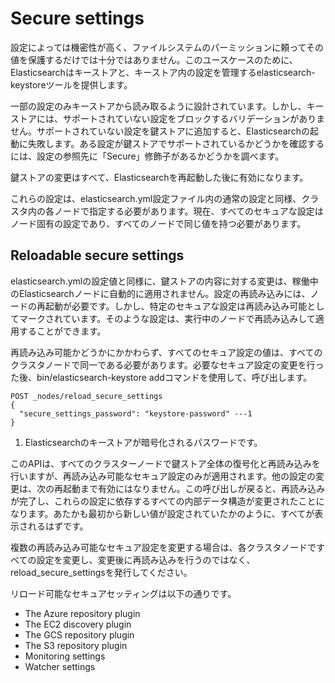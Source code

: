 # Secure settings
設定によっては機密性が高く、ファイルシステムのパーミッションに頼ってその値を保護するだけでは十分ではありません。このユースケースのために、Elasticsearchはキーストアと、キーストア内の設定を管理するelasticsearch-keystoreツールを提供します。

一部の設定のみキーストアから読み取るように設計されています。しかし、キーストアには、サポートされていない設定をブロックするバリデーションがありません。サポートされていない設定を鍵ストアに追加すると、Elasticsearchの起動に失敗します。ある設定が鍵ストアでサポートされているかどうかを確認するには、設定の参照先に「Secure」修飾子があるかどうかを調べます。

鍵ストアの変更はすべて、Elasticsearchを再起動した後に有効になります。

これらの設定は、elasticsearch.yml設定ファイル内の通常の設定と同様、クラスタ内の各ノードで指定する必要があります。現在、すべてのセキュアな設定はノード固有の設定であり、すべてのノードで同じ値を持つ必要があります。

## Reloadable secure settings
elasticsearch.ymlの設定値と同様に、鍵ストアの内容に対する変更は、稼働中のElasticsearchノードに自動的に適用されません。設定の再読み込みには、ノードの再起動が必要です。しかし、特定のセキュアな設定は再読み込み可能としてマークされています。そのような設定は、実行中のノードで再読み込みして適用することができます。

再読み込み可能かどうかにかかわらず、すべてのセキュア設定の値は、すべてのクラスタノードで同一である必要があります。必要なセキュア設定の変更を行った後、bin/elasticsearch-keystore addコマンドを使用して、呼び出します。

```
POST _nodes/reload_secure_settings
{
  "secure_settings_password": "keystore-password" ---1
}
```

1. Elasticsearchのキーストアが暗号化されるパスワードです。

このAPIは、すべてのクラスターノードで鍵ストア全体の復号化と再読み込みを行いますが、再読み込み可能なセキュア設定のみが適用されます。他の設定の変更は、次の再起動まで有効にはなりません。この呼び出しが戻ると、再読み込みが完了し、これらの設定に依存するすべての内部データ構造が変更されたことになります。あたかも最初から新しい値が設定されていたかのように、すべてが表示されるはずです。

複数の再読み込み可能なセキュア設定を変更する場合は、各クラスタノードですべての設定を変更し、変更後に再読み込みを行うのではなく、reload_secure_settingsを発行してください。

リロード可能なセキュアセッティングは以下の通りです。
- The Azure repository plugin
- The EC2 discovery plugin
- The GCS repository plugin
- The S3 repository plugin
- Monitoring settings
- Watcher settings
